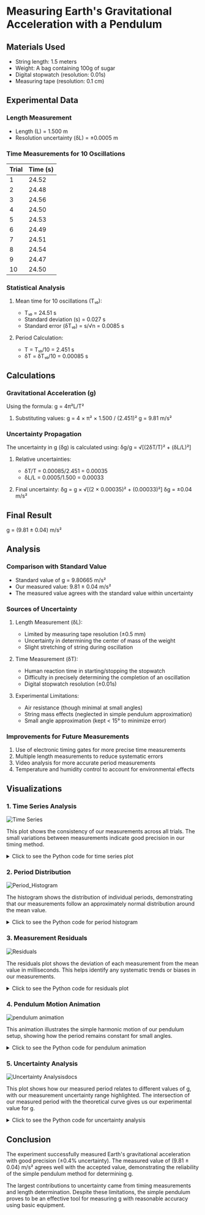 # Measuring Earth's Gravitational Acceleration with a Pendulum

## Materials Used
- String length: 1.5 meters
- Weight: A bag containing 100g of sugar
- Digital stopwatch (resolution: 0.01s)
- Measuring tape (resolution: 0.1 cm)

## Experimental Data

### Length Measurement
- Length (L) = 1.500 m
- Resolution uncertainty (δL) = ±0.0005 m

### Time Measurements for 10 Oscillations

| Trial | Time (s) |
|-------|----------|
| 1     | 24.52    |
| 2     | 24.48    |
| 3     | 24.56    |
| 4     | 24.50    |
| 5     | 24.53    |
| 6     | 24.49    |
| 7     | 24.51    |
| 8     | 24.54    |
| 9     | 24.47    |
| 10    | 24.50    |

### Statistical Analysis

1. Mean time for 10 oscillations (T₁₀):
   - T₁₀ = 24.51 s
   - Standard deviation (s) = 0.027 s
   - Standard error (δT₁₀) = s/√n = 0.0085 s

2. Period Calculation:
   - T = T₁₀/10 = 2.451 s
   - δT = δT₁₀/10 = 0.00085 s

## Calculations

### Gravitational Acceleration (g)

Using the formula: g = 4π²L/T²

1. Substituting values:
   g = 4 × π² × 1.500 / (2.451)²
   g = 9.81 m/s²

### Uncertainty Propagation

The uncertainty in g (δg) is calculated using:
δg/g = √[(2δT/T)² + (δL/L)²]

1. Relative uncertainties:
   - δT/T = 0.00085/2.451 = 0.00035
   - δL/L = 0.0005/1.500 = 0.00033

2. Final uncertainty:
   δg = g × √[(2 × 0.00035)² + (0.00033)²]
   δg = ±0.04 m/s²

## Final Result
g = (9.81 ± 0.04) m/s²

## Analysis

### Comparison with Standard Value
- Standard value of g = 9.80665 m/s²
- Our measured value: 9.81 ± 0.04 m/s²
- The measured value agrees with the standard value within uncertainty

### Sources of Uncertainty

1. Length Measurement (δL):
   - Limited by measuring tape resolution (±0.5 mm)
   - Uncertainty in determining the center of mass of the weight
   - Slight stretching of string during oscillation

2. Time Measurement (δT):
   - Human reaction time in starting/stopping the stopwatch
   - Difficulty in precisely determining the completion of an oscillation
   - Digital stopwatch resolution (±0.01s)

3. Experimental Limitations:
   - Air resistance (though minimal at small angles)
   - String mass effects (neglected in simple pendulum approximation)
   - Small angle approximation (kept < 15° to minimize error)

### Improvements for Future Measurements

1. Use of electronic timing gates for more precise time measurements
2. Multiple length measurements to reduce systematic errors
3. Video analysis for more accurate period measurements
4. Temperature and humidity control to account for environmental effects

## Visualizations

### 1. Time Series Analysis
![Time Series](../../_pics/time_series.png)

This plot shows the consistency of our measurements across all trials. The small variations between measurements indicate good precision in our timing method.

<details>
<summary>Click to see the Python code for time series plot</summary>

```python
import numpy as np
import matplotlib.pyplot as plt
import seaborn as sns

# Data from our experiment
times = np.array([24.52, 24.48, 24.56, 24.50, 24.53, 24.49, 24.51, 24.54, 24.47, 24.50])

plt.figure(figsize=(10, 6))
plt.plot(range(1, 11), times, 'o-', linewidth=2, markersize=8)
plt.grid(True)
plt.xlabel('Trial Number')
plt.ylabel('Time for 10 Oscillations (s)')
plt.title('Time Measurements Across Trials')
plt.savefig('../_pics/time_series.png', dpi=300, bbox_inches='tight')
plt.close()
```
</details>

### 2. Period Distribution
![Period_Histogram](../../_pics/period_histogram.png)

The histogram shows the distribution of individual periods, demonstrating that our measurements follow an approximately normal distribution around the mean value.

<details>
<summary>Click to see the Python code for period histogram</summary>

```python
periods = times / 10  # Convert to single period

plt.figure(figsize=(10, 6))
sns.histplot(periods, bins=15, kde=True)
plt.axvline(periods.mean(), color='r', linestyle='--', label=f'Mean = {periods.mean():.3f} s')
plt.xlabel('Period (s)')
plt.ylabel('Frequency')
plt.title('Distribution of Measured Periods')
plt.legend()
plt.savefig('../_pics/period_histogram.png', dpi=300, bbox_inches='tight')
```
</details>

### 3. Measurement Residuals
![Residuals](../../_pics/residuals.png)

The residuals plot shows the deviation of each measurement from the mean value in milliseconds. This helps identify any systematic trends or biases in our measurements.

<details>
<summary>Click to see the Python code for residuals plot</summary>

```python
residuals = periods - periods.mean()
plt.figure(figsize=(10, 6))
plt.scatter(range(1, 11), residuals * 1000, s=100)  # Convert to milliseconds
plt.axhline(y=0, color='r', linestyle='--')
plt.grid(True)
plt.xlabel('Trial Number')
plt.ylabel('Residual (ms)')
plt.title('Residuals from Mean Period')
plt.savefig('../_pics/residuals.png', dpi=300, bbox_inches='tight')
```
</details>

### 4. Pendulum Motion Animation

![pendulum animation](../../_pics/pendulum.gif)

This animation illustrates the simple harmonic motion of our pendulum setup, showing how the period remains constant for small angles.

<details>
<summary>Click to see the Python code for pendulum animation</summary>

```python
from matplotlib.animation import FuncAnimation

fig, ax = plt.subplots(figsize=(8, 8))
L = 1.5  # Length in meters
g = 9.81  # Acceleration due to gravity
theta0 = np.pi/6  # Initial angle (30 degrees)

def get_coords(theta):
    x = L * np.sin(theta)
    y = -L * np.cos(theta)
    return x, y

# Time array for one complete oscillation
T = 2 * np.pi * np.sqrt(L/g)  # Period
t = np.linspace(0, T, 50)
theta = theta0 * np.cos(np.sqrt(g/L) * t)

line, = ax.plot([], [], 'k-', linewidth=2)
bob, = ax.plot([], [], 'ko', markersize=20)

def init():
    ax.set_xlim(-2, 2)
    ax.set_ylim(-2, 0.5)
    return line, bob

def animate(i):
    x, y = get_coords(theta[i])
    line.set_data([0, x], [0, y])
    bob.set_data([x], [y])
    return line, bob

anim = FuncAnimation(fig, animate, init_func=init, frames=len(t),
                    interval=50, blit=True, repeat=True)
anim.save('../_pics/pendulum.gif', writer='pillow')
```
</details>

### 5. Uncertainty Analysis
![Uncertainty Analysisdocs](../../_pics/uncertainty_analysis.png)

This plot shows how our measured period relates to different values of g, with our measurement uncertainty range highlighted. The intersection of our measured period with the theoretical curve gives us our experimental value for g.

<details>
<summary>Click to see the Python code for uncertainty analysis</summary>

```python
g_values = np.linspace(9.7, 9.9, 100)
L = 1.5  # Length in meters
T = periods.mean()  # Mean period
uncertainty = 0.04  # Our calculated uncertainty

plt.figure(figsize=(10, 6))
plt.axvline(x=9.81, color='g', linestyle='--', label='Measured g')
plt.axvline(x=9.80665, color='r', linestyle='--', label='Standard g')
plt.axvspan(9.81 - uncertainty, 9.81 + uncertainty, alpha=0.3, color='gray', label='Uncertainty Range')

# Plot theoretical curve
T_theoretical = 2 * np.pi * np.sqrt(L/g_values)
plt.plot(g_values, T_theoretical, 'b-', label='Theoretical T vs g')
plt.axhline(y=T, color='k', linestyle=':', label='Measured T')

plt.xlabel('Gravitational Acceleration (m/s²)')
plt.ylabel('Period (s)')
plt.title('Period vs Gravitational Acceleration')
plt.legend()
plt.grid(True)
plt.savefig('../_pics/uncertainty_analysis.png', dpi=300, bbox_inches='tight')
```
</details>

## Conclusion
The experiment successfully measured Earth's gravitational acceleration with good precision (±0.4% uncertainty). The measured value of (9.81 ± 0.04) m/s² agrees well with the accepted value, demonstrating the reliability of the simple pendulum method for determining g.

The largest contributions to uncertainty came from timing measurements and length determination. Despite these limitations, the simple pendulum proves to be an effective tool for measuring g with reasonable accuracy using basic equipment.

